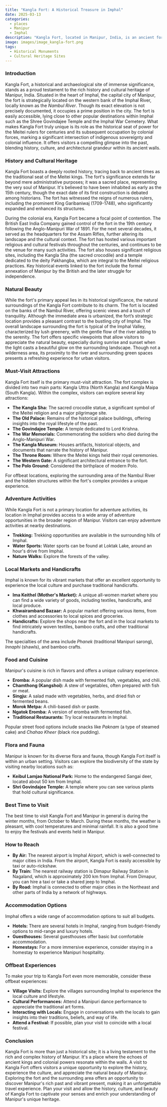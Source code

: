 ```yaml
---
title: "Kangla Fort: A Historical Treasure in Imphal"
date: 2025-03-13
categories:
  - places
  - Manipur
  - Imphal
description: "Kangla Fort, located in Manipur, India, is an ancient fortress that dates back to the 12th century. This historic fort is a testament to the rich cultural heritage of Manipur and offers breathtaking views of the surrounding landscape. With its crumbling walls and imposing architecture, Kangla Fort is a must-visit destination for history buffs and those interested in exploring the region's storied past."
image: images/image_kangla-fort.png
tags: 
  - Historical Monuments
  - Cultural Heritage Sites
---
```



### **Introduction**

Kangla Fort, a historical and archaeological site of immense significance, stands as a proud testament to the rich history and cultural heritage of Manipur, India. Situated in the heart of Imphal, the capital city of Manipur, the fort is strategically located on the western bank of the Imphal River, locally known as the *Nambul River*. Though its exact elevation is not precisely documented, it occupies a prime position in the city. The fort is easily accessible, lying close to other popular destinations within Imphal such as the Shree Govindajee Temple and the Imphal War Cemetery. What makes Kangla Fort truly unique is its role as the historical seat of power for the Meitei rulers for centuries and its subsequent occupation by colonial forces, marking a significant intersection of indigenous sovereignty and colonial influence. It offers visitors a compelling glimpse into the past, blending history, culture, and architectural grandeur within its ancient walls.



### **History and Cultural Heritage**

Kangla Fort boasts a deeply rooted history, tracing back to ancient times as the traditional seat of the Meitei kings. The fort's significance extends far beyond mere administrative purposes; it was a sacred place, representing the very soul of Manipur. It's believed to have been inhabited as early as the 15th century, though the exact date of its first construction is debated among historians. The fort has witnessed the reigns of numerous rulers, including the prominent King Garibaniwaj (1709-1748), who significantly expanded and enhanced its structures.

During the colonial era, Kangla Fort became a focal point of contention. The British East India Company gained control of the fort in the 19th century following the Anglo-Manipuri War of 1891. For the next several decades, it served as the headquarters for the Assam Rifles, further altering its landscape and the cultural context. The fort has hosted various important religious and cultural festivals throughout the centuries, and continues to be the venue for many such activities. The fort also houses significant religious sites, including the Kangla Sha (the sacred crocodile) and a temple dedicated to the deity Pakhangba, which are integral to the Meitei religious practices. Key historical events linked to the fort include the formal annexation of Manipur by the British and the later struggle for independence.



### **Natural Beauty**

While the fort's primary appeal lies in its historical significance, the natural surroundings of the Kangla Fort contribute to its charm. The fort is located on the banks of the Nambul River, offering scenic views and a touch of tranquility. Although the immediate area is urbanized, the fort’s strategic location provides a pleasant contrast to the bustling city of Imphal. The overall landscape surrounding the fort is typical of the Imphal Valley, characterized by lush greenery, with the gentle flow of the river adding to the serenity. The fort offers specific viewpoints that allow visitors to appreciate the natural beauty, especially during sunrise and sunset when the light casts a beautiful glow on the surrounding landscape. Though not a wilderness area, its proximity to the river and surrounding green spaces presents a refreshing experience for urban visitors.



### **Must-Visit Attractions**

Kangla Fort itself is the primary must-visit attraction. The fort complex is divided into two main parts: Kangla Uttra (North Kangla) and Kangla Maipa (South Kangla). Within the complex, visitors can explore several key attractions:

*   **The Kangla Sha:** The sacred crocodile statue, a significant symbol of the Meitei religion and a major pilgrimage site.
*   **The Old Palace:** Remains of the historical palace buildings, offering insights into the royal lifestyle of the past.
*   **The Govindajee Temple:** A temple dedicated to Lord Krishna.
*   **The War Memorials:** Commemorating the soldiers who died during the Anglo-Manipuri War.
*   **The Kangla Museum:** Houses artifacts, historical objects, and documents that narrate the history of Manipur.
*   **The Throne Room:** Where the Meitei kings held their royal ceremonies.
*   **The Western Gate:** A significant architectural entrance to the fort.
*   **The Polo Ground:** Considered the birthplace of modern Polo.

For offbeat locations, exploring the surrounding area of the Nambul River and the hidden structures within the fort's complex provides a unique experience.



### **Adventure Activities**

While Kangla Fort is not a primary location for adventure activities, its location in Imphal provides access to a wide array of adventure opportunities in the broader region of Manipur. Visitors can enjoy adventure activities at nearby destinations.

*   **Trekking:** Trekking opportunities are available in the surrounding hills of Imphal.
*   **Water Sports:** Water sports can be found at Loktak Lake, around an hour's drive from Imphal.
*   **Nature Walks:** Explore the forests of the valley.



### **Local Markets and Handicrafts**

Imphal is known for its vibrant markets that offer an excellent opportunity to experience the local culture and purchase traditional handicrafts.

*   **Ima Keithel (Mother's Market):** A unique all-women market where you can find a wide variety of goods, including textiles, handicrafts, and local produce.
*   **Khwairamband Bazaar:** A popular market offering various items, from clothes and accessories to local spices and groceries.
*   **Handicrafts:** Explore the shops near the fort and in the local markets to find intricately woven textiles, bamboo crafts, and other traditional handicrafts.

The specialties of the area include *Phanek* (traditional Manipuri sarong), *Innaphi* (shawls), and bamboo crafts.



### **Food and Cuisine**

Manipur's cuisine is rich in flavors and offers a unique culinary experience.

*   **Eromba:** A popular dish made with fermented fish, vegetables, and chili.
*   **Chamthong (Kangshoi):** A stew of vegetables, often prepared with fish or meat.
*   **Singju:** A salad made with vegetables, herbs, and dried fish or fermented beans.
*   **Morok Metpa:** A chili-based dish or paste.
*   **Ngatok Eromba:** A version of eromba with fermented fish.
*   **Traditional Restaurants:** Try local restaurants in Imphal.

Popular street food options include snacks like *Paknam* (a type of steamed cake) and *Chahao Kheer* (black rice pudding).



### **Flora and Fauna**

Manipur is known for its diverse flora and fauna, though Kangla Fort itself is within an urban setting. Visitors can explore the biodiversity of the state by visiting nearby locations such as:

*   **Keibul Lamjao National Park:** Home to the endangered Sangai deer, located about 50 km from Imphal.
*   **Shri Govindajee Temple:** A temple where you can see various plants that hold cultural significance.



### **Best Time to Visit**

The best time to visit Kangla Fort and Manipur in general is during the winter months, from October to March. During these months, the weather is pleasant, with cool temperatures and minimal rainfall. It is also a good time to enjoy the festivals and events held in Manipur.



### **How to Reach**

*   **By Air:** The nearest airport is Imphal Airport, which is well-connected to major cities in India. From the airport, Kangla Fort is easily accessible by taxi or auto-rickshaw.
*   **By Train:** The nearest railway station is Dimapur Railway Station in Nagaland, which is approximately 200 km from Imphal. From Dimapur, you can hire a taxi or take a shared jeep to Imphal.
*   **By Road:** Imphal is connected to other major cities in the Northeast and other parts of India by a network of highways.



### **Accommodation Options**

Imphal offers a wide range of accommodation options to suit all budgets.

*   **Hotels:** There are several hotels in Imphal, ranging from budget-friendly options to mid-range and luxury hotels.
*   **Guesthouses:** Several guesthouses offer basic but comfortable accommodation.
*   **Homestays:** For a more immersive experience, consider staying in a homestay to experience Manipuri hospitality.



### **Offbeat Experiences**

To make your trip to Kangla Fort even more memorable, consider these offbeat experiences:

*   **Village Visits:** Explore the villages surrounding Imphal to experience the local culture and lifestyle.
*   **Cultural Performances:** Attend a Manipuri dance performance to appreciate the traditional art forms.
*   **Interacting with Locals:** Engage in conversations with the locals to gain insights into their traditions, beliefs, and way of life.
*   **Attend a Festival:** If possible, plan your visit to coincide with a local festival.



### **Conclusion**

Kangla Fort is more than just a historical site; it is a living testament to the rich and complex history of Manipur. It's a place where the echoes of ancient kings and colonial powers resonate within the walls. A visit to Kangla Fort offers visitors a unique opportunity to explore the history, experience the culture, and appreciate the natural beauty of Manipur. Exploring the fort and the surrounding area offers an opportunity to discover Manipur's rich past and vibrant present, making it an unforgettable travel experience. Plan your visit and allow the history, culture, and beauty of Kangla Fort to captivate your senses and enrich your understanding of Manipur's unique heritage.



